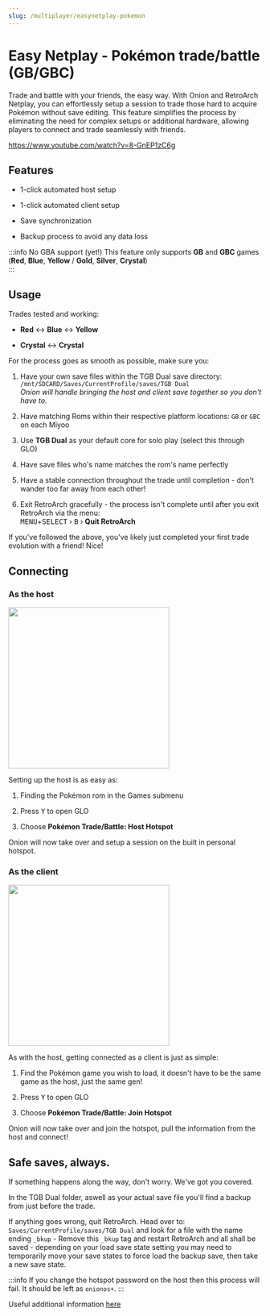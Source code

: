 ```yaml
---
slug: /multiplayer/easynetplay-pokemon
---
```



# Easy Netplay - Pokémon trade/battle (GB/GBC)

Trade and battle with your friends, the easy way. With Onion and RetroArch Netplay, you can effortlessly setup a session to trade those hard to acquire Pokémon without save editing. This feature simplifies the process by eliminating the need for complex setups or additional hardware, allowing players to connect and trade seamlessly with friends.

https://www.youtube.com/watch?v=8-GnEP1zC6g


## Features

- 1-click automated host setup

- 1-click automated client setup

- Save synchronization

- Backup process to avoid any data loss

:::info No GBA support (yet!)
This feature only supports **GB** and **GBC** games (**Red**, **Blue**, **Yellow** / **Gold**, **Silver**, **Crystal**)  
:::


## Usage

Trades tested and working:

- **Red** ↔ **Blue** ↔ **Yellow**

- **Crystal** ↔ **Crystal**

For the process goes as smooth as possible, make sure you:

1. Have your own save files within the TGB Dual save directory: `/mnt/SDCARD/Saves/CurrentProfile/saves/TGB Dual`  
   *Onion will handle bringing the host and client save together so you don't have to.*

1. Have matching Roms within their respective platform locations: `GB` or `GBC` on each Miyoo

2. Use **TGB Dual** as your default core for solo play (select this through GLO)

3. Have save files who's name matches the rom's name perfectly

4. Have a stable connection throughout the trade until completion - don't wander too far away from each other!

5. Exit RetroArch gracefully - the process isn't complete until after you exit RetroArch via the menu:  
   <kbd>MENU</kbd>+<kbd>SELECT</kbd> › <kbd>B</kbd> › <b>Quit RetroArch</b>

If you've followed the above, you've likely just completed your first trade evolution with a friend! Nice!


## Connecting

### As the host

<img src="https://github.com/OnionUI/Onion/assets/47260768/46a1fea4-2ffe-4f41-a035-4a0cbc8591f9" width="320" />

Setting up the host is as easy as:

1. Finding the Pokémon rom in the Games submenu

2. Press <kbd>Y</kbd> to open GLO

3. Choose **Pokémon Trade/Battle: Host Hotspot**
 
Onion will now take over and setup a session on the built in personal hotspot.


### As the client

<img src="https://github.com/OnionUI/Onion/assets/47260768/81963fe6-663c-4b87-a99b-83566cc3af30" width="320" />

As with the host, getting connected as a client is just as simple:

1. Find the Pokémon game you wish to load, it doesn't have to be the same game as the host, just the same gen!

2. Press <kbd>Y</kbd> to open GLO

3. Choose **Pokémon Trade/Battle: Join Hotspot**
 
Onion will now take over and join the hotspot, pull the information from the host and connect! 


## Safe saves, always.

If something happens along the way, don't worry. We've got you covered. 

In the TGB Dual folder, aswell as your actual save file you'll find a backup from just before the trade.

If anything goes wrong, quit RetroArch. Head over to: `Saves/CurrentProfile/saves/TGB Dual` and look for a file with the name ending `_bkup` - Remove this `_bkup` tag and restart RetroArch and all shall be saved - depending on your load save state setting you may need to temporarily move your save states to force load the backup save, then take a new save state.

:::info
If you change the hotspot password on the host then this process will fail. It should be left as `onionos+`.
:::

Useful additional information [here](https://github.com/OnionUI/Onion/pull/1007)
